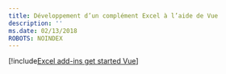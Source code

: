 ```yaml
---
title: Développement d’un complément Excel à l’aide de Vue
description: ''
ms.date: 02/13/2018
ROBOTS: NOINDEX
---
```


[!include[Excel add-ins get started Vue](../includes/file-get-started-excel-vue.md)]
